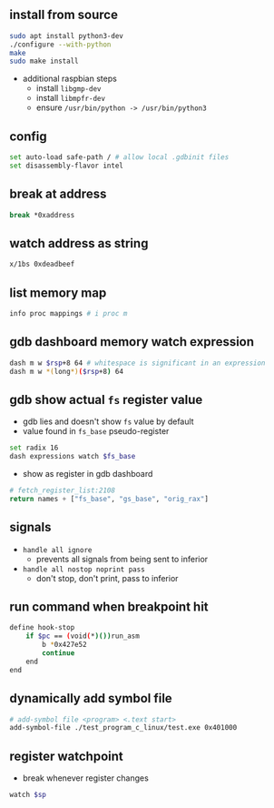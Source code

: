 ## install from source

```sh
sudo apt install python3-dev
./configure --with-python
make
sudo make install
```

- additional raspbian steps
    - install `libgmp-dev`
    - install `libmpfr-dev`
    - ensure `/usr/bin/python -> /usr/bin/python3`

## config

```sh
set auto-load safe-path / # allow local .gdbinit files
set disassembly-flavor intel
```
## break at address

```sh
break *0xaddress
```

## watch address as string

```sh
x/1bs 0xdeadbeef
```

## list memory map

```sh
info proc mappings # i proc m
```

## gdb dashboard memory watch expression

```sh
dash m w $rsp+8 64 # whitespace is significant in an expression
dash m w *(long*)($rsp+8) 64
```

## gdb show actual `fs` register value

- gdb lies and doesn't show `fs` value by default
- value found in `fs_base` pseudo-register

```sh
set radix 16
dash expressions watch $fs_base
```

- show as register in gdb dashboard

```py
# fetch_register_list:2108
return names + ["fs_base", "gs_base", "orig_rax"]
```
## signals

- `handle all ignore`
    - prevents all signals from being sent to inferior
- `handle all nostop noprint pass`
    - don't stop, don't print, pass to inferior

## run command when breakpoint hit

```sh
define hook-stop
    if $pc == (void(*)())run_asm
        b *0x427e52
        continue
    end
end
```

## dynamically add symbol file

```sh
# add-symbol file <program> <.text start>
add-symbol-file ./test_program_c_linux/test.exe 0x401000
```

## register watchpoint

- break whenever register changes

```sh
watch $sp
```